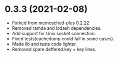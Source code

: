 # 0.3.3 (2021-02-08)

  * Forked from memcached-plus 0.2.22
  * Removed ramda and lodash dependencies.
  * Add support for Unix socket connection.
  * Fixed tests(cachedump could fail in some cases).
  * Made lib and tests code lighter.
  * Removed spare deffered.key = key lines.
